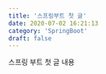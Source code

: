 ```yaml
---
title: '스프링부트 첫 글'
date: 2020-07-02 16:21:13
category: 'SpringBoot'
draft: false
---
```


스프링 부트 첫 글 내용
